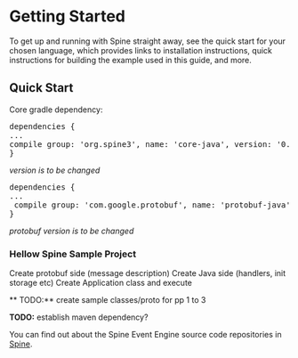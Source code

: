 # Getting Started 


<p class="lead">To get up and running with Spine straight away, see the quick start for your chosen language, which provides links to installation instructions, quick instructions for building the example used in this guide, and more.</p>

## Quick Start


Core gradle dependency:
<pre>
dependencies {
...
compile group: 'org.spine3', name: 'core-java', version: '0.2', changing: true
}
</pre>

_version is to be changed_

<pre>
dependencies {
...
 compile group: 'com.google.protobuf', name: 'protobuf-java', version: '3.0.0-beta-1'
}
</pre>
_protobuf version is to be changed_

### Hellow Spine Sample Project
Create protobuf side (message description)
Create Java side (handlers, init storage etc)
Create Application class and execute

 ** TODO:** create sample classes/proto for pp 1 to 3
 
 **TODO:** establish maven dependency?


You can find out about the Spine Event Engine source code repositories in
[Spine](https://github.com/SpineEventEngine).
